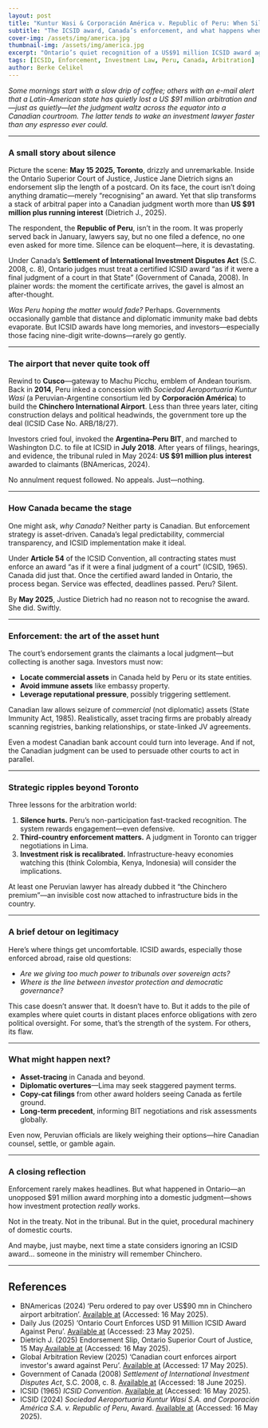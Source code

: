 ```yaml
---
layout: post
title: "Kuntur Wasi & Corporación América v. Republic of Peru: When Silence Costs $91 Million"
subtitle: "The ICSID award, Canada’s enforcement, and what happens when a state stays quiet"
cover-img: /assets/img/america.jpg
thumbnail-img: /assets/img/america.jpg
excerpt: "Ontario’s quiet recognition of a US$91 million ICSID award against Peru highlights how treaty enforcement unfolds when a state doesn’t show up—and why it matters."
tags: [ICSID, Enforcement, Investment Law, Peru, Canada, Arbitration]
author: Berke Celikel
---
```


*Some mornings start with a slow drip of coffee; others with an e-mail alert that a Latin-American state has quietly lost a US $91 million arbitration and—just as quietly—let the judgment waltz across the equator into a Canadian courtroom. The latter tends to wake an investment lawyer faster than any espresso ever could.*

---

### A small story about silence

Picture the scene: **May 15 2025, Toronto**, drizzly and unremarkable. Inside the Ontario Superior Court of Justice, Justice Jane Dietrich signs an endorsement slip the length of a postcard. On its face, the court isn’t doing anything dramatic—merely “recognising” an award. Yet that slip transforms a stack of arbitral paper into a Canadian judgment worth more than **US $91 million plus running interest** (Dietrich J., 2025).

The respondent, the **Republic of Peru**, isn’t in the room. It was properly served back in January, lawyers say, but no one filed a defence, no one even asked for more time. Silence can be eloquent—here, it is devastating.

Under Canada’s **Settlement of International Investment Disputes Act** (S.C. 2008, c. 8), Ontario judges must treat a certified ICSID award “as if it were a final judgment of a court in that State” (Government of Canada, 2008). In plainer words: the moment the certificate arrives, the gavel is almost an after-thought.

*Was Peru hoping the matter would fade?* Perhaps. Governments occasionally gamble that distance and diplomatic immunity make bad debts evaporate. But ICSID awards have long memories, and investors—especially those facing nine-digit write-downs—rarely go gently.

---

### The airport that never quite took off

Rewind to **Cusco**—gateway to Machu Picchu, emblem of Andean tourism. Back in **2014**, Peru inked a concession with *Sociedad Aeroportuaria Kuntur Wasi* (a Peruvian-Argentine consortium led by **Corporación América**) to build the **Chinchero International Airport**. Less than three years later, citing construction delays and political headwinds, the government tore up the deal (ICSID Case No. ARB/18/27).

Investors cried foul, invoked the **Argentina–Peru BIT**, and marched to Washington D.C. to file at ICSID in **July 2018**. After years of filings, hearings, and evidence, the tribunal ruled in May 2024: **US $91 million plus interest** awarded to claimants (BNAmericas, 2024).

No annulment request followed. No appeals. Just—nothing.

---

### How Canada became the stage

One might ask, *why Canada?* Neither party is Canadian. But enforcement strategy is asset-driven. Canada’s legal predictability, commercial transparency, and ICSID implementation make it ideal.

Under **Article 54** of the ICSID Convention, all contracting states must enforce an award “as if it were a final judgment of a court” (ICSID, 1965). Canada did just that. Once the certified award landed in Ontario, the process began. Service was effected, deadlines passed. Peru? Silent.

By **May 2025**, Justice Dietrich had no reason not to recognise the award. She did. Swiftly.

---

### Enforcement: the art of the asset hunt

The court’s endorsement grants the claimants a local judgment—but collecting is another saga. Investors must now:

- **Locate commercial assets** in Canada held by Peru or its state entities.
- **Avoid immune assets** like embassy property.
- **Leverage reputational pressure**, possibly triggering settlement.

Canadian law allows seizure of *commercial* (not diplomatic) assets (State Immunity Act, 1985). Realistically, asset tracing firms are probably already scanning registries, banking relationships, or state-linked JV agreements.

Even a modest Canadian bank account could turn into leverage. And if not, the Canadian judgment can be used to persuade other courts to act in parallel.

---

### Strategic ripples beyond Toronto

Three lessons for the arbitration world:

1. **Silence hurts.** Peru’s non-participation fast-tracked recognition. The system rewards engagement—even defensive.
2. **Third-country enforcement matters.** A judgment in Toronto can trigger negotiations in Lima.
3. **Investment risk is recalibrated.** Infrastructure-heavy economies watching this (think Colombia, Kenya, Indonesia) will consider the implications.

At least one Peruvian lawyer has already dubbed it “the Chinchero premium”—an invisible cost now attached to infrastructure bids in the country.

---

### A brief detour on legitimacy

Here’s where things get uncomfortable. ICSID awards, especially those enforced abroad, raise old questions:

- *Are we giving too much power to tribunals over sovereign acts?*
- *Where is the line between investor protection and democratic governance?*

This case doesn’t answer that. It doesn’t have to. But it adds to the pile of examples where quiet courts in distant places enforce obligations with zero political oversight. For some, that’s the strength of the system. For others, its flaw.

---

### What might happen next?

- **Asset-tracing** in Canada and beyond.
- **Diplomatic overtures**—Lima may seek staggered payment terms.
- **Copy-cat filings** from other award holders seeing Canada as fertile ground.
- **Long-term precedent**, informing BIT negotiations and risk assessments globally.

Even now, Peruvian officials are likely weighing their options—hire Canadian counsel, settle, or gamble again.

---

### A closing reflection

Enforcement rarely makes headlines. But what happened in Ontario—an unopposed $91 million award morphing into a domestic judgment—shows how investment protection *really* works.

Not in the treaty. Not in the tribunal. But in the quiet, procedural machinery of domestic courts.  

And maybe, just maybe, next time a state considers ignoring an ICSID award… someone in the ministry will remember Chinchero.

---

## References

- BNAmericas (2024) ‘Peru ordered to pay over US$90 mn in Chinchero airport arbitration’. [Available at](https://www.bnamericas.com/en/news/peru-ordered-to-pay-over-us90mn-in-chinchero-airport-arbitration) (Accessed: 16 May 2025).
- Daily Jus (2025) ‘Ontario Court Enforces USD 91 Million ICSID Award Against Peru’. [Available at](https://dailyjus.com/world/2025/05/arbitration-aftermath-may-22-2025) (Accessed: 23 May 2025).
- Dietrich J. (2025) Endorsement Slip, Ontario Superior Court of Justice, 15 May.[Available at](https://www.italaw.com/sites/default/files/case-documents/italaw1826828.pdf) (Accessed: 16 May 2025). 
- Global Arbitration Review (2025) ‘Canadian court enforces airport investor's award against Peru’. [Available at](https://globalarbitrationreview.com/article/canadian-court-enforces-airport-investors-award-against-peru) (Accessed: 17 May 2025).
- Government of Canada (2008) *Settlement of International Investment Disputes Act*, S.C. 2008, c. 8. [Available at](https://laws.justice.gc.ca/eng/AnnualStatutes/2008_8/FullText.html) (Accessed: 18 June 2025).
- ICSID (1965) *ICSID Convention*. [Available at](https://icsid.worldbank.org/sites/default/files/ICSID%20Convention%20English.pdf) (Accessed: 16 May 2025).
- ICSID (2024) *Sociedad Aeroportuaria Kuntur Wasi S.A. and Corporación América S.A. v. Republic of Peru*, Award. [Available at](https://jusmundi.com/en/document/decision/en-sociedad-aeroportuaria-kuntur-wasi-s-a-and-corporacion-america-s-a-v-republic-of-peru-award-thursday-9th-may-2024) (Accessed: 16 May 2025).

